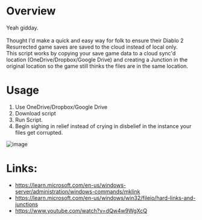 # Overview
Yeah gidday.<br>
<br>
Thought I'd make a quick and easy way for folk to ensure their Diablo 2 Resurrected game saves are saved to the cloud instead of local only.<br>
This script works by copying your save game data to a cloud sync'd location (OneDrive/Dropbox/Google Drive) and creating a Junction in the original location so the game still thinks the files are in the same location.<br>

# Usage
1. Use OneDrive/Dropbox/Google Drive
2. Download script
3. Run Script.
4. Begin sighing in relief instead of crying in disbelief in the instance your files get corrupted.

![image](https://github.com/user-attachments/assets/edc1533a-4765-463a-a85d-f86f343aa12f)


# Links:
- https://learn.microsoft.com/en-us/windows-server/administration/windows-commands/mklink
- https://learn.microsoft.com/en-us/windows/win32/fileio/hard-links-and-junctions
- https://www.youtube.com/watch?v=dQw4w9WgXcQ
